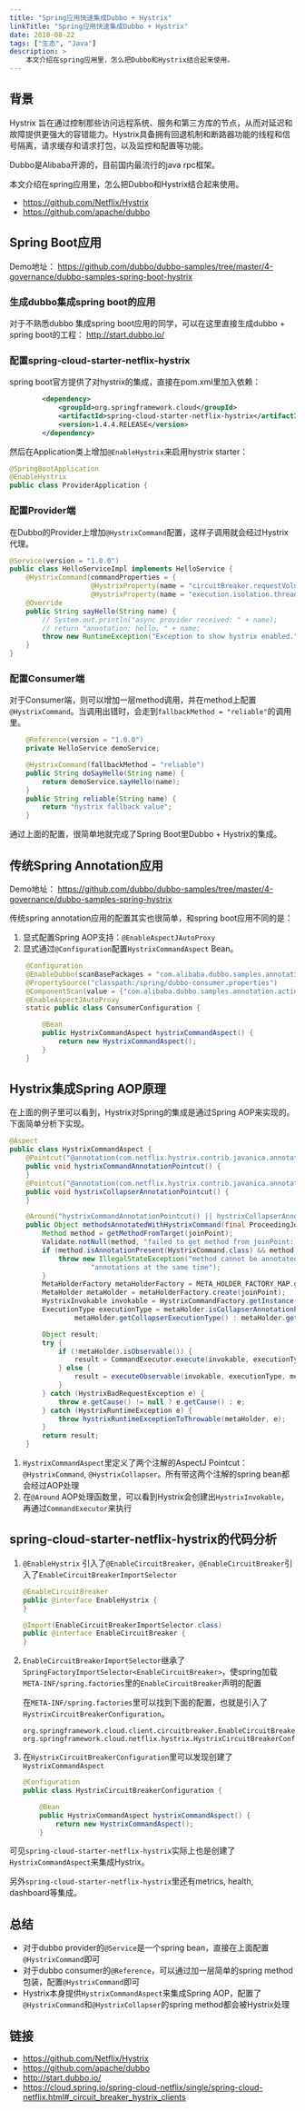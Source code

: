 ```yaml
---
title: "Spring应用快速集成Dubbo + Hystrix"
linkTitle: "Spring应用快速集成Dubbo + Hystrix"
date: 2018-08-22
tags: ["生态", "Java"]
description: >
    本文介绍在spring应用里，怎么把Dubbo和Hystrix结合起来使用。
---
```



## 背景

Hystrix 旨在通过控制那些访问远程系统、服务和第三方库的节点，从而对延迟和故障提供更强大的容错能力。Hystrix具备拥有回退机制和断路器功能的线程和信号隔离，请求缓存和请求打包，以及监控和配置等功能。

Dubbo是Alibaba开源的，目前国内最流行的java rpc框架。

本文介绍在spring应用里，怎么把Dubbo和Hystrix结合起来使用。

- <https://github.com/Netflix/Hystrix>
- <https://github.com/apache/dubbo>

## Spring Boot应用

Demo地址： <https://github.com/dubbo/dubbo-samples/tree/master/4-governance/dubbo-samples-spring-boot-hystrix>

### 生成dubbo集成spring boot的应用

对于不熟悉dubbo 集成spring boot应用的同学，可以在这里直接生成dubbo + spring boot的工程： <http://start.dubbo.io/>

### 配置spring-cloud-starter-netflix-hystrix

spring boot官方提供了对hystrix的集成，直接在pom.xml里加入依赖：

```xml
        <dependency>
            <groupId>org.springframework.cloud</groupId>
            <artifactId>spring-cloud-starter-netflix-hystrix</artifactId>
            <version>1.4.4.RELEASE</version>
        </dependency>
```

然后在Application类上增加`@EnableHystrix`来启用hystrix starter：

```java
@SpringBootApplication
@EnableHystrix
public class ProviderApplication {
```

### 配置Provider端

在Dubbo的Provider上增加`@HystrixCommand`配置，这样子调用就会经过Hystrix代理。

```java
@Service(version = "1.0.0")
public class HelloServiceImpl implements HelloService {
    @HystrixCommand(commandProperties = {
                    @HystrixProperty(name = "circuitBreaker.requestVolumeThreshold", value = "10"),
                    @HystrixProperty(name = "execution.isolation.thread.timeoutInMilliseconds", value = "2000") })
    @Override
    public String sayHello(String name) {
        // System.out.println("async provider received: " + name);
        // return "annotation: hello, " + name;
        throw new RuntimeException("Exception to show hystrix enabled.");
    }
}
```

### 配置Consumer端

对于Consumer端，则可以增加一层method调用，并在method上配置`@HystrixCommand`。当调用出错时，会走到`fallbackMethod = "reliable"`的调用里。

```java
    @Reference(version = "1.0.0")
    private HelloService demoService;

    @HystrixCommand(fallbackMethod = "reliable")
    public String doSayHello(String name) {
        return demoService.sayHello(name);
    }
    public String reliable(String name) {
        return "hystrix fallback value";
    }
```

通过上面的配置，很简单地就完成了Spring Boot里Dubbo + Hystrix的集成。

## 传统Spring Annotation应用

Demo地址： <https://github.com/dubbo/dubbo-samples/tree/master/4-governance/dubbo-samples-spring-hystrix>

传统spring annotation应用的配置其实也很简单，和spring boot应用不同的是：

1. 显式配置Spring AOP支持：`@EnableAspectJAutoProxy`
2. 显式通过`@Configuration`配置`HystrixCommandAspect` Bean。

```java
    @Configuration
    @EnableDubbo(scanBasePackages = "com.alibaba.dubbo.samples.annotation.action")
    @PropertySource("classpath:/spring/dubbo-consumer.properties")
    @ComponentScan(value = {"com.alibaba.dubbo.samples.annotation.action"})
    @EnableAspectJAutoProxy
    static public class ConsumerConfiguration {

        @Bean
        public HystrixCommandAspect hystrixCommandAspect() {
            return new HystrixCommandAspect();
        }
    }
```

## Hystrix集成Spring AOP原理

在上面的例子里可以看到，Hystrix对Spring的集成是通过Spring AOP来实现的。下面简单分析下实现。

```java
@Aspect
public class HystrixCommandAspect {
    @Pointcut("@annotation(com.netflix.hystrix.contrib.javanica.annotation.HystrixCommand)")
    public void hystrixCommandAnnotationPointcut() {
    }
    @Pointcut("@annotation(com.netflix.hystrix.contrib.javanica.annotation.HystrixCollapser)")
    public void hystrixCollapserAnnotationPointcut() {
    }

    @Around("hystrixCommandAnnotationPointcut() || hystrixCollapserAnnotationPointcut()")
    public Object methodsAnnotatedWithHystrixCommand(final ProceedingJoinPoint joinPoint) throws Throwable {
        Method method = getMethodFromTarget(joinPoint);
        Validate.notNull(method, "failed to get method from joinPoint: %s", joinPoint);
        if (method.isAnnotationPresent(HystrixCommand.class) && method.isAnnotationPresent(HystrixCollapser.class)) {
            throw new IllegalStateException("method cannot be annotated with HystrixCommand and HystrixCollapser " +
                    "annotations at the same time");
        }
        MetaHolderFactory metaHolderFactory = META_HOLDER_FACTORY_MAP.get(HystrixPointcutType.of(method));
        MetaHolder metaHolder = metaHolderFactory.create(joinPoint);
        HystrixInvokable invokable = HystrixCommandFactory.getInstance().create(metaHolder);
        ExecutionType executionType = metaHolder.isCollapserAnnotationPresent() ?
                metaHolder.getCollapserExecutionType() : metaHolder.getExecutionType();

        Object result;
        try {
            if (!metaHolder.isObservable()) {
                result = CommandExecutor.execute(invokable, executionType, metaHolder);
            } else {
                result = executeObservable(invokable, executionType, metaHolder);
            }
        } catch (HystrixBadRequestException e) {
            throw e.getCause() != null ? e.getCause() : e;
        } catch (HystrixRuntimeException e) {
            throw hystrixRuntimeExceptionToThrowable(metaHolder, e);
        }
        return result;
    }
```

1. `HystrixCommandAspect`里定义了两个注解的AspectJ Pointcut：`@HystrixCommand`, `@HystrixCollapser`。所有带这两个注解的spring bean都会经过AOP处理
2. 在`@Around` AOP处理函数里，可以看到Hystrix会创建出`HystrixInvokable`，再通过`CommandExecutor`来执行

## spring-cloud-starter-netflix-hystrix的代码分析

1. `@EnableHystrix` 引入了`@EnableCircuitBreaker`，`@EnableCircuitBreaker`引入了`EnableCircuitBreakerImportSelector`

   ```java
   @EnableCircuitBreaker
   public @interface EnableHystrix {
   }
   
   @Import(EnableCircuitBreakerImportSelector.class)
   public @interface EnableCircuitBreaker {
   }
   ```

2. `EnableCircuitBreakerImportSelector`继承了`SpringFactoryImportSelector<EnableCircuitBreaker>`，使spring加载`META-INF/spring.factories`里的`EnableCircuitBreaker`声明的配置

   在`META-INF/spring.factories`里可以找到下面的配置，也就是引入了`HystrixCircuitBreakerConfiguration`。

   ```properties
   org.springframework.cloud.client.circuitbreaker.EnableCircuitBreaker=\
   org.springframework.cloud.netflix.hystrix.HystrixCircuitBreakerConfiguration
   ```

3. 在`HystrixCircuitBreakerConfiguration`里可以发现创建了`HystrixCommandAspect`

   ```java
   @Configuration
   public class HystrixCircuitBreakerConfiguration {
   
       @Bean
       public HystrixCommandAspect hystrixCommandAspect() {
           return new HystrixCommandAspect();
       }
   ```

可见`spring-cloud-starter-netflix-hystrix`实际上也是创建了`HystrixCommandAspect`来集成Hystrix。

另外`spring-cloud-starter-netflix-hystrix`里还有metrics, health, dashboard等集成。

## 总结

- 对于dubbo provider的`@Service`是一个spring bean，直接在上面配置`@HystrixCommand`即可
- 对于dubbo consumer的`@Reference`，可以通过加一层简单的spring method包装，配置`@HystrixCommand`即可
- Hystrix本身提供`HystrixCommandAspect`来集成Spring AOP，配置了`@HystrixCommand`和`@HystrixCollapser`的spring method都会被Hystrix处理

## 链接

- <https://github.com/Netflix/Hystrix>
- <https://github.com/apache/dubbo>
- <http://start.dubbo.io/>
- <https://cloud.spring.io/spring-cloud-netflix/single/spring-cloud-netflix.html#_circuit_breaker_hystrix_clients>
